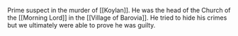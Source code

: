 Prime suspect in the murder of [[Koylan]]. He was the head of the Church of the [[Morning Lord]] in the [[Village of Barovia]]. He tried to hide his crimes but we ultimately were able to prove he was guilty.